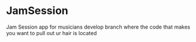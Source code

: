 # JamSession
Jam Session app for musicians 
develop branch where the code that makes you want to pull out ur hair is located
